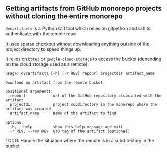 ## Getting artifacts from GitHub monorepo projects without cloning the entire monorepo

`dvcartifacts` is a Python CLI tool which relies on gitpython and ssh to authenticate with the remote repo

It uses sparse checkout without downloading anything outside of the project directory to speed things up.

It relies on `boto3` or `google-cloud-storage` to access the bucket (depending on the cloud storage used as a remote).

```cli
usage: dvcartifacts [-h] [-r REV] repourl projectdir artifact_name

Download an artifact from the remote bucket

positional arguments:
  repourl            url of the GitHub repository associated with the artifact
  projectdir         project subdirectory in the monorepo where the artifact was created
  artifact_name      Name of the artifact to find

options:
  -h, --help         show this help message and exit
  -r REV, --rev REV  GTO tag of the artifact (optional)
```

TODO: Handle the situation where the remote is in a subdirectory in the bucket
